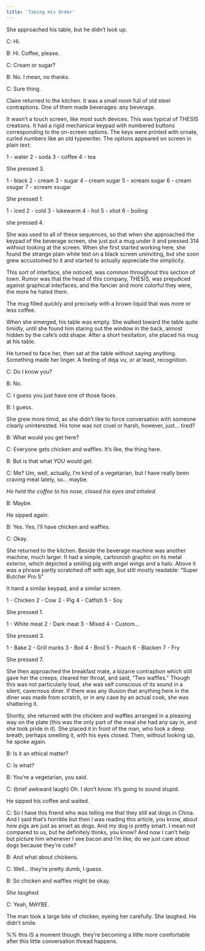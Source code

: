 ```yaml
---
title: 'Taking His Order'
---
```


She approached his table, but he didn’t look up. 

C: Hi.

B: Hi. Coffee, please.

C: Cream or sugar?

B: No. I mean, no thanks. 

C: Sure thing.

Claire returned to the kitchen. it was a small room full of old steel contraptions. One of them made beverages: any beverage. 

It wasn’t a touch screen, like most such devices. This was typical of THESIS creations. It had a rigid mechanical keypad with numbered buttons corresponding to the on-screen options. The keys were printed with ornate, curled numbers like an old typewriter. The options appeared on screen in plain text:

1 - water
2 - soda
3 - coffee
4 - tea

She pressed 3.

1 - black
2 - cream
3 - sugar
4 - cream sugar
5 - xcream sugar
6 - cream xsugar
7 - xcream xsugar

She pressed 1.

1 - iced
2 - cold
3 - lukewarm
4 - hot
5 - xhot
6 - boiling

she pressed 4.

She was used to all of these sequences, so that when she approached the keypad of the beverage screen, she just put a mug under it and pressed 314 without looking at the screen. When she first started working here, she found the strange plain white text on a black screen uninviting, but she soon grew accustomed to it and started to actually appreciate the simplicity. 

This sort of interface, she noticed, was common throughout this section of town. Rumor was that the head of this company, THESIS, was prejudiced against graphical interfaces, and the fancier and more colorful they were, the more he hated them.

The mug filled quickly and precisely with a brown liquid that was more or less coffee.

When she emerged, his table was empty. She walked toward the table quite timidly, until she found him staring out the window in the back, almost hidden by the cafe’s odd shape. After a short hesitation, she placed his mug at his table.

He turned to face her, then sat at the table without saying anything. Something made her linger. A feeling of deja vu, or at least, recognition.

C: Do I know you?

B: No.

C: I guess you just have one of those faces.

B: I guess. 

She grew more timid, as she didn’t like to force conversation with someone clearly uninterested. His tone was not cruel or harsh, however, just… tired?

B: What would you get here?

C: Everyone gets chicken and waffles. It’s like, the thing here.

B: But is that what YOU would get.

C: Me? Um, well, actually, I’m kind of a vegetarian, but I have really been craving meat lately, so… maybe.

*He held the coffee to his nose, closed his eyes and inhaled.*

B: Maybe.

He sipped again.

B: Yes. Yes, I’ll have chicken and waffles.

C: Okay. 

She returned to the kitchen. Beside the beverage machine was another machine, much larger. It had a simple, cartoonish graphic on its metal exterior, which depicted a smiling pig with angel wings and a halo. Above it was a phrase partly scratched off with age, but still mostly readable: “Super Butcher Pro S”

It hand a similar keypad, and a similar screen.

1 - Chicken
2 - Cow
3 - Pig
4 - Catfish
5 - Soy

She pressed 1.

1 - White meat
2 - Dark meat
3 - Mixed
4 - Custom…

She pressed 3.

1 - Bake
2 - Grill marks
3 - Boil
4 - Broil
5 - Poach
6 - Blacken
7 - Fry

She pressed 7.

She then approached the breakfast mate, a bizarre contraption which still gave her the creeps, cleared her throat, and said, “Two waffles.” Though this was not particularly loud, she was self conscious of its sound in a silent, cavernous diner. If there was any illusion that anything here in the diner was made from scratch, or in any case by an actual cook, she was shattering it.

Shortly, she returned with the chicken and waffles arranged in a pleasing way on the plate (this was the only part of the meal she had any say in, and she took pride in it). She placed it in front of the man, who took a deep breath, perhaps smelling it, with his eyes closed. Then, without looking up, he spoke again.

B: Is it an ethical matter?

C: Is what?

B: You’re a vegetarian, you said.

C: (brief awkward laugh) Oh. I don’t know. It’s going to sound stupid.

He sipped his coffee and waited.

C: So I have this friend who was telling me that they still eat dogs in China. And I said that’s horrible but then I was reading this article, you know, about how pigs are just as smart as dogs. And my dog is pretty smart. I mean not compared to us, but he definitely thinks, you know? And now I can’t help but picture him whenever I see bacon and I’m like, do we just care about dogs because they’re cute? 

B: And what about chickens.

C: Well… they’re pretty dumb, I guess.

B: So chicken and waffles might be okay.

*She laughed.*

C: Yeah, MAYBE.

The man took a large bite of chicken, eyeing her carefully. She laughed. He didn’t smile.

%% this IS a moment though. they’re becoming a little more comfortable after this little conversation thread happens.

